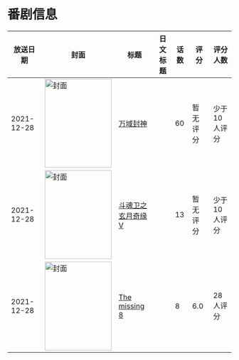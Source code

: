 # 番剧信息

|放送日期|封面|标题|日文标题|话数|评分|评分人数|
|---|---|---|---|---|---|---|
|2021-12-28|<img src="//lain.bgm.tv/pic/cover/c/07/49/340938_GX50K.jpg" alt="封面" style="width:150px;height:200px;object-fit:cover;">|[万域封神](https://bangumi.tv/subject/340938)||60|暂无评分|少于10人评分|
|2021-12-28|<img src="//lain.bgm.tv/pic/cover/c/9b/d7/363810_94997.jpg" alt="封面" style="width:150px;height:200px;object-fit:cover;">|[斗魂卫之玄月奇缘 V](https://bangumi.tv/subject/363810)||13|暂无评分|少于10人评分|
|2021-12-28|<img src="//lain.bgm.tv/pic/cover/c/2c/bd/363961_pSp6y.jpg" alt="封面" style="width:150px;height:200px;object-fit:cover;">|[The missing 8](https://bangumi.tv/subject/363961)||8|6.0|28人评分|
